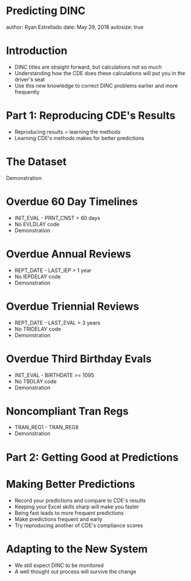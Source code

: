 Predicting DINC
========================================================
author: Ryan Estrellado
date: May 29, 2018
autosize: true

Introduction
========================================================

- DINC titles are straight forward, but calculations not so much 
- Understanding how the CDE does these calculations will put you in the driver's seat 
- Use this new knowledge to correct DINC problems earlier and 
more frequently 


Part 1: Reproducing CDE's Results 
========================================================

- Reproducing results = learning the methods 
- Learning CDE's methods makes for better predictions 


The Dataset
========================================================

Demonstration


Overdue 60 Day Timelines 
========================================================

- INIT_EVAL - PRNT_CNST > 60 days
- No EVLDLAY code
- Demonstration


Overdue Annual Reviews 
========================================================

- REPT_DATE - LAST_IEP > 1 year
- No IEPDELAY code
- Demonstration


Overdue Triennial Reviews 
========================================================

- REPT_DATE - LAST_EVAL > 3 years
- No TRIDELAY code
- Demonstration


Overdue Third Birthday Evals 
========================================================

- INIT_EVAL - BIRTHDATE >= 1095
- No TBDLAY code
- Demonstration


Noncompliant Tran Regs
========================================================

- TRAN_REG1 - TRAN_REG8
- Demonstration


Part 2: Getting Good at Predictions 
========================================================


Making Better Predictions 
========================================================

- Record your predictions and compare to CDE's results 
- Keeping your Excel skills sharp will make you faster 
- Being fast leads to more frequent predictions 
- Make predictions frequent and early 
- Try reproducing another of CDE's compliance scores 


Adapting to the New System
========================================================

- We still expect DINC to be monitored 
- A well thought out process will survive the change 
